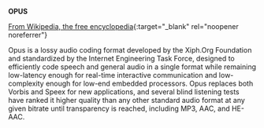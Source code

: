 **OPUS**<br>

[From Wikipedia, the free encyclopedia](https://en.wikipedia.org/wiki/Opus_(audio_format)){:target="_blank" rel="noopener noreferrer"}

Opus is a lossy audio coding format developed by the Xiph.Org Foundation and standardized by the Internet Engineering Task Force, designed to efficiently code speech and general audio in a single format while remaining low-latency enough for real-time interactive communication and low-complexity enough for low-end embedded processors. Opus replaces both Vorbis and Speex for new applications, and several blind listening tests have ranked it higher quality than any other standard audio format at any given bitrate until transparency is reached, including MP3, AAC, and HE-AAC.
